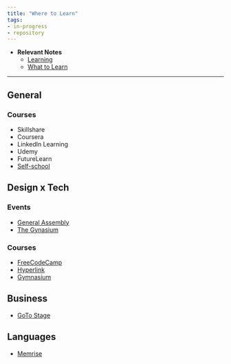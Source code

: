 ```yaml
---
title: "Where to Learn"
tags:
- in-progress
- repository
---
```


- **Relevant Notes**
	- [Learning](moc/learning-thinking-communicating.md)
	- [What to Learn](notes/what-to-learn.md)

---

## General
### Courses
- Skillshare
- Coursera
- LinkedIn Learning
- Udemy
- FutureLearn
- [Self-school](https://www.selfschool.me/)

## Design x Tech
### Events
- [General Assembly](https://generalassemb.ly/)
- [The Gynasium](https://thegymnasium.com/)
### Courses
- [FreeCodeCamp](https://www.freecodecamp.org/learn)
- [Hyperlink](https://hyperlink.academy/)
- [Gymnasium](https://www.thegymnasium.com/)

## Business
- [GoTo Stage](https://www.gotostage.com/)

## Languages
- [Memrise](https://www.memrise.com/)